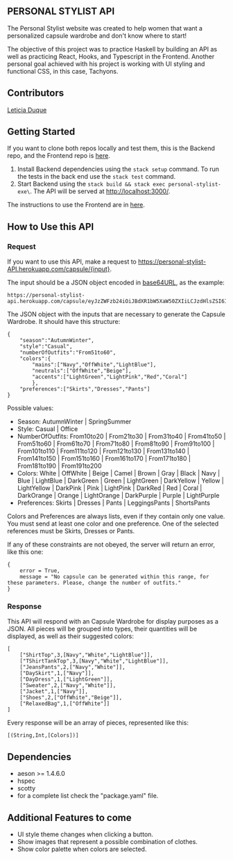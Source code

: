 ## PERSONAL STYLIST API

The Personal Stylist website was created to help women that want a personalized capsule wardrobe and don't know where to start!

The objective of this project was to practice Haskell by building an API as well as practicing React, Hooks, and Typescript in the Frontend. Another personal goal achieved with his project is working with UI styling and functional CSS, in this case, Tachyons.

## Contributors

[Leticia Duque](https://github.com/Lzduque) 

## Getting Started

If you want to clone both repos locally and test them, this is the Backend repo, and the Frontend repo is [here](https://github.com/Lzduque/personal-stylist).

1. Install Backend dependencies using the `stack setup` command. To run the tests in the back end use the `stack test` command.
2. Start Backend using the `stack build && stack exec personal-stylist-exe\`. The API will be served at <http://localhost:3000/>.

The instructions to use the Frontend are in [here](https://github.com/Lzduque/personal-stylist).

## How to Use this API

### Request

If you want to use this API, make a request to <https://personal-stylist-API.herokuapp.com/capsule/{input}>.

The input should be a JSON object encoded in [base64URL](https://simplycalc.com/base64url-encode.php), as the example:

```
https://personal-stylist-api.herokuapp.com/capsule/eyJzZWFzb24iOiJBdXR1bW5XaW50ZXIiLCJzdHlsZSI6IkNhc3VhbCIsIm51bWJlck9mT3V0Zml0cyI6IkZyb201MXRvNjAiLCJjb2xvcnMiOnsibWFpbnMiOlsiTmF2eSIsIldoaXRlIiwiTGlnaHRCbHVlIl0sIm5ldXRyYWxzIjpbIk9mZldoaXRlIiwiQmVpZ2UiXSwiYWNjZW50cyI6WyJMaWdodEdyZWVuIiwiTGlnaHRQaW5rIiwiUmVkIiwiQ29yYWwiXX0sInByZWZlcmVuY2VzIjpbIlNraXJ0cyIsIkRyZXNzZXMiLCJQYW50cyJdfQ==
```

The JSON object with the inputs that are necessary to generate the Capsule Wardrobe. It should have this structure:

```
{
    "season":"AutumnWinter",
    "style":"Casual",
    "numberOfOutfits":"From51to60",
    "colors":{
        "mains":["Navy","OffWhite","LightBlue"],
        "neutrals":["OffWhite","Beige"],
        "accents":["LightGreen","LightPink","Red","Coral"]
        },
    "preferences":["Skirts","Dresses","Pants"]
}
```

Possible values:

- Season: AutumnWinter | SpringSummer
- Style: Casual | Office
- NumberOfOutfits: From10to20 | From21to30 | From31to40 | From41to50 | From51to60 | From61to70 | From71to80 | From81to90 | From91to100 | From101to110 | From111to120 | From121to130 | From131to140 | From141to150 | From151to160 | From161to170 | From171to180 | From181to190 | From191to200
- Colors: White | OffWhite | Beige | Camel | Brown | Gray | Black | Navy | Blue | LightBlue | DarkGreen | Green | LightGreen | DarkYellow | Yellow | LightYellow | DarkPink | Pink | LightPink | DarkRed | Red | Coral | DarkOrange | Orange | LightOrange | DarkPurple | Purple | LightPurple
- Preferences: Skirts | Dresses | Pants | LeggingsPants | ShortsPants

Colors and Preferences are always lists, even if they contain only one value.
You must send at least one color and one preference.
One of the selected references must be Skirts, Dresses or Pants.

If any of these constraints are not obeyed, the server will return an error, like this one:

```
{ 
    error = True, 
    message = "No capsule can be generated within this range, for these parameters. Please, change the number of outfits." 
}
```

### Response

This API will respond with an Capsule Wardrobe for display purposes as a JSON. All pieces will be grouped into types, their quantities will be displayed, as well as their suggested colors:

```
[
    ["ShirtTop",3,[Navy","White","LightBlue"]],
    ["TShirtTankTop",3,[Navy","White","LightBlue"]],
    ["JeansPants",2,["Navy","White"]],
    ["DaySkirt",1,["Navy"]],
    ["DayDress",1,["LightGreen"]],
    ["Sweater",2,["Navy","White"]],
    ["Jacket",1,["Navy"]],
    ["Shoes",2,["OffWhite","Beige"]],
    ["RelaxedBag",1,["OffWhite"]]
]
```

Every response will be an array of pieces, represented like this:

```
[(String,Int,[Colors])]
```

## Dependencies

- aeson >= 1.4.6.0
- hspec
- scotty
- for a complete list check the "package.yaml" file.

## Additional Features to come

- UI style theme changes when clicking a button.
- Show images that represent a possible combination of clothes.
- Show color palette when colors are selected.


